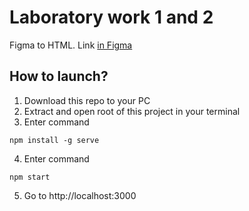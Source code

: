 # Laboratory work 1 and 2 

Figma to HTML. Link [in Figma](https://www.figma.com/design/3S4zybLHdKTSYZMgjCf0yg/LabWork1-V6-(Copy)?node-id=0-1&t=ZenONb3CH3Uo7psE-1)

## How to launch? 

1. Download this repo to your PC
2. Extract and open root of this project in your terminal
3. Enter command
```shell
npm install -g serve
```
4. Enter command
```shell
npm start
```
5. Go to http://localhost:3000